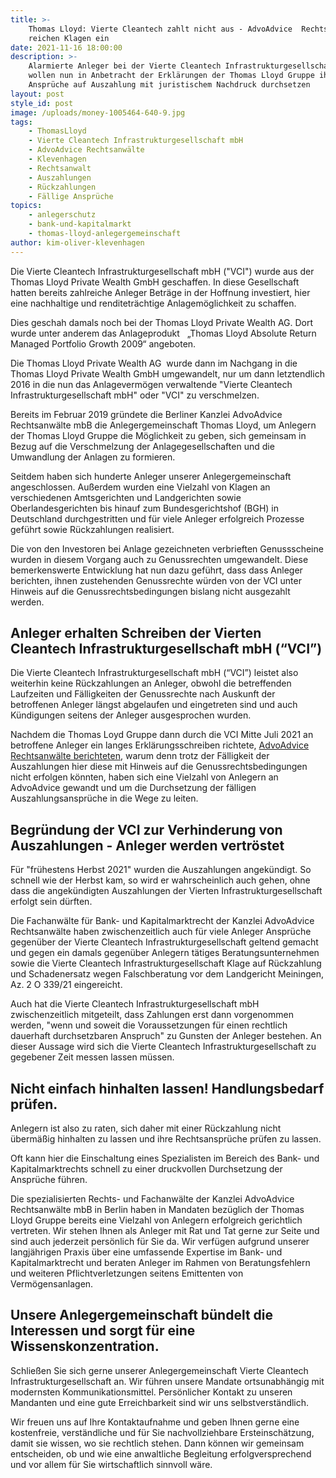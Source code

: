 ```yaml
---
title: >-
    Thomas Lloyd: Vierte Cleantech zahlt nicht aus - AdvoAdvice  Rechtsanwälte
    reichen Klagen ein
date: 2021-11-16 18:00:00
description: >-
    Alarmierte Anleger bei der Vierte Cleantech Infrastrukturgesellschaft mbH
    wollen nun in Anbetracht der Erklärungen der Thomas Lloyd Gruppe ihre
    Ansprüche auf Auszahlung mit juristischem Nachdruck durchsetzen
layout: post
style_id: post
image: /uploads/money-1005464-640-9.jpg
tags:
    - ThomasLloyd
    - Vierte Cleantech Infrastrukturgesellschaft mbH
    - AdvoAdvice Rechtsanwälte
    - Klevenhagen
    - Rechtsanwalt
    - Auszahlungen
    - Rückzahlungen
    - Fällige Ansprüche
topics:
    - anlegerschutz
    - bank-und-kapitalmarkt
    - thomas-lloyd-anlegergemeinschaft
author: kim-oliver-klevenhagen
---
```

Die Vierte Cleantech Infrastrukturgesellschaft mbH ("VCI") wurde aus der Thomas Lloyd Private Wealth GmbH geschaffen. In diese Gesellschaft hatten bereits zahlreiche Anleger Beträge in der Hoffnung investiert, hier eine nachhaltige und renditeträchtige Anlagemöglichkeit zu schaffen.

Dies geschah damals noch bei der Thomas Lloyd Private Wealth AG. Dort wurde unter anderem das Anlageprodukt &nbsp; „Thomas Lloyd Absolute Return Managed Portfolio Growth 2009“ angeboten.

Die Thomas Lloyd Private Wealth AG &nbsp;wurde dann im Nachgang in die Thomas Lloyd Private Wealth GmbH umgewandelt, nur um dann letztendlich 2016 in die nun das Anlagevermögen verwaltende "Vierte Cleantech Infrastrukturgesellschaft mbH" oder "VCI" zu verschmelzen.

Bereits im Februar 2019 gründete die Berliner Kanzlei AdvoAdvice Rechtsanwälte mbB die Anlegergemeinschaft Thomas Lloyd, um Anlegern der Thomas Lloyd Gruppe die Möglichkeit zu geben, sich gemeinsam in Bezug auf die Verschmelzung der Anlagegesellschaften und die Umwandlung der Anlagen zu formieren.

Seitdem haben sich hunderte Anleger unserer Anlegergemeinschaft angeschlossen. Au&szlig;erdem wurden eine Vielzahl von Klagen an verschiedenen Amtsgerichten und Landgerichten sowie Oberlandesgerichten bis hinauf zum Bundesgerichtshof (BGH) in Deutschland durchgestritten und für viele Anleger erfolgreich Prozesse geführt sowie Rückzahlungen realisiert.

Die von den Investoren bei Anlage gezeichneten verbrieften Genussscheine wurden in diesem Vorgang auch zu Genussrechten umgewandelt. Diese bemerkenswerte Entwicklung hat nun dazu geführt, dass dass Anleger berichten, ihnen zustehenden Genussrechte würden von der VCI unter Hinweis auf die Genussrechtsbedingungen bislang nicht ausgezahlt werden.

## Anleger erhalten Schreiben der Vierten Cleantech Infrastrukturgesellschaft mbH (“VCI”)

Die Vierte Cleantech Infrastrukturgesellschaft mbH (“VCI”) leistet also weiterhin keine Rückzahlungen an Anleger, obwohl die betreffenden Laufzeiten und Fälligkeiten der Genussrechte nach Auskunft der betroffenen Anleger längst abgelaufen und eingetreten sind und auch Kündigungen seitens der Anleger ausgesprochen wurden.

Nachdem die Thomas Loyd Gruppe dann durch die VCI Mitte Juli 2021 an betroffene Anleger ein langes Erklärungsschreiben richtete, [AdvoAdvice Rechtsanwälte berichteten](https://advoadvice.de/blog/thomas-lloyd-vierte-cleantech-infrastrukturgesellschaft-mbh-zahlt-nicht-aus-anleger-erhalten-hinhalteschreiben/), warum denn trotz der Fälligkeit der Auszahlungen hier diese mit Hinweis auf die Genussrechtsbedingungen nicht erfolgen könnten, haben sich eine Vielzahl von Anlegern an AdvoAdvice gewandt und um die Durchsetzung der fälligen Auszahlungsansprüche in die Wege zu leiten.

## Begründung der VCI zur Verhinderung von Auszahlungen - Anleger werden vertröstet

Für "frühestens Herbst 2021" wurden die Auszahlungen angekündigt. So schnell wie der Herbst kam, so wird er wahrscheinlich auch gehen, ohne dass die angekündigten Auszahlungen der Vierten Infrastrukturgesellschaft erfolgt sein dürften.

Die Fachanwälte für Bank- und Kapitalmarktrecht der Kanzlei AdvoAdvice Rechtsanwälte haben zwischenzeitlich auch für viele Anleger Ansprüche gegenüber der Vierte Cleantech Infrastrukturgesellschaft geltend gemacht und gegen ein damals gegenüber Anlegern tätiges Beratungsunternehmen sowie die Vierte Cleantech Infrastrukturgesellschaft Klage auf Rückzahlung und Schadenersatz wegen Falschberatung vor dem Landgericht Meiningen, Az. 2 O 339/21 eingereicht.

Auch hat die Vierte Cleantech Infrastrukturgesellschaft mbH zwischenzeitlich mitgeteilt, dass Zahlungen erst dann vorgenommen werden, "wenn und soweit die Voraussetzungen für einen rechtlich dauerhaft durchsetzbaren Anspruch" zu Gunsten der Anleger bestehen. An dieser Aussage wird sich die Vierte Cleantech Infrastrukturgesellschaft zu gegebener Zeit messen lassen müssen.

## Nicht einfach hinhalten lassen\! Handlungsbedarf prüfen.

Anlegern ist also zu raten, sich daher mit einer Rückzahlung nicht übermä&szlig;ig hinhalten zu lassen und ihre Rechtsansprüche prüfen zu lassen.

Oft kann hier die Einschaltung eines Spezialisten im Bereich des Bank- und Kapitalmarktrechts schnell zu einer druckvollen Durchsetzung der Ansprüche führen.

Die spezialisierten Rechts- und Fachanwälte der Kanzlei AdvoAdvice Rechtsanwälte mbB in Berlin haben in Mandaten bezüglich der Thomas Lloyd Gruppe bereits eine Vielzahl von Anlegern erfolgreich gerichtlich vertreten. Wir stehen Ihnen als Anleger mit Rat und Tat gerne zur Seite und sind auch jederzeit persönlich für Sie da. Wir verfügen aufgrund unserer langjährigen Praxis über eine umfassende Expertise im Bank- und Kapitalmarktrecht und beraten Anleger im Rahmen von Beratungsfehlern und weiteren Pflichtverletzungen seitens Emittenten von Vermögensanlagen.

## Unsere Anlegergemeinschaft bündelt die Interessen und sorgt für eine Wissenskonzentration.

Schlie&szlig;en Sie sich gerne unserer Anlegergemeinschaft Vierte Cleantech Infrastrukturgesellschaft an. Wir führen unsere Mandate ortsunabhängig mit modernsten Kommunikationsmittel. Persönlicher Kontakt zu unseren Mandanten und eine gute Erreichbarkeit sind wir uns selbstverständlich.

Wir freuen uns auf Ihre Kontaktaufnahme und geben Ihnen gerne eine kostenfreie, verständliche und für Sie nachvollziehbare Ersteinschätzung, damit sie wissen, wo sie rechtlich stehen. Dann können wir gemeinsam entscheiden, ob und wie eine anwaltliche Begleitung erfolgversprechend und vor allem für Sie wirtschaftlich sinnvoll wäre.
